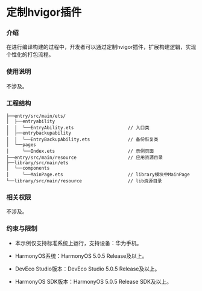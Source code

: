 # 定制hvigor插件

### 介绍

在进行编译构建的过程中，开发者可以通过定制hvigor插件，扩展构建逻辑，实现个性化的打包流程。

### 使用说明

不涉及。

### 工程结构

```
├──entry/src/main/ets/
│  ├──entryability
│  │  └──EntryAbility.ets                    // 入口类
│  ├──entrybackupability
│  │  └──EntryBackupAbility.ets              // 备份恢复类
│  └──pages
│     └──Index.ets                           // 示例页面
├──entry/src/main/resource                   // 应用资源目录
├──library/src/main/ets
│  └──components
│     └──MainPage.ets                        // library模块中MainPage
└──library/src/main/resource                 // lib资源目录
```

### 相关权限

不涉及。

### 约束与限制

* 本示例仅支持标准系统上运行，支持设备：华为手机。

* HarmonyOS系统：HarmonyOS 5.0.5 Release及以上。

* DevEco Studio版本：DevEco Studio 5.0.5 Release及以上。

* HarmonyOS SDK版本：HarmonyOS 5.0.5 Release SDK及以上。
